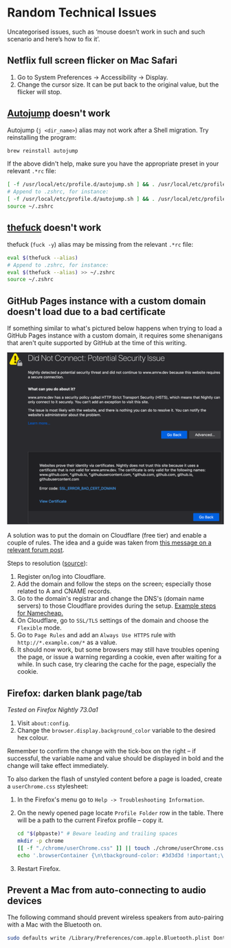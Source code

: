 # Random Technical Issues

Uncategorised issues, such as ‘mouse doesn’t work in such and such scenario and here’s how to fix it’.

## Netflix full screen flicker on Mac Safari

1. Go to System Preferences -> Accessibility -> Display.
1. Change the cursor size. It can be put back to the original value, but the flicker will stop.

## [Autojump](https://github.com/wting/autojump) doesn't work

Autojump (`j <dir_name>`) alias may not work after a Shell migration. Try reinstalling the program:

```bash
brew reinstall autojump
```

If the above didn't help, make sure you have the appropriate preset in your relevant `.*rc` file:

```bash
[ -f /usr/local/etc/profile.d/autojump.sh ] && . /usr/local/etc/profile.d/autojump.sh
# Append to .zshrc, for instance:
[ -f /usr/local/etc/profile.d/autojump.sh ] && . /usr/local/etc/profile.d/autojump.sh >> ~/.zshrc
source ~/.zshrc
```

## [thefuck](https://github.com/nvbn/thefuck) doesn't work

thefuck (`fuck -y`) alias may be missing from the relevant `.*rc` file:

```bash
eval $(thefuck --alias)
# Append to .zshrc, for instance:
eval $(thefuck --alias) >> ~/.zshrc
source ~/.zshrc
```

## GitHub Pages instance with a custom domain doesn't load due to a bad certificate

If something similar to what's pictured below happens when trying to load a GitHub Pages instance with a custom domain, it requires some shenanigans that aren't quite supported by GitHub at the time of this writing.

<center><img src="./assets/gh-pages-custom-domain-bad-cert.png" alt="GitHub Pages instance with a custom domain doesn't load due to a bad certificate" width="600"></center>

A solution was to put the domain on Cloudflare (free tier) and enable a couple of rules. The idea and a guide was taken from [this message on a relevant forum post][1].

Steps to resolution ([source][2]):

1. Register on/log into Cloudflare.
1. Add the domain and follow the steps on the screen; especially those related to A and CNAME records.
1. Go to the domain's registrar and change the DNS's (domain name servers) to those Cloudflare provides during the setup. [Example steps for Namecheap.][3]
1. On Cloudflare, go to `SSL/TLS` settings of the domain and choose the `Flexible` mode.
1. Go to `Page Rules` and add an `Always Use HTTPS` rule with `http://*.example.com/*` as a value.
1. It should now work, but some browsers may still have troubles opening the page, or issue a warning regarding a cookie, even after waiting for a while. In such case, try clearing the cache for the page, especially the cookie.

[1]: https://github.community/t5/GitHub-Pages/Certificate-error/m-p/1724#M137
[2]: https://hackernoon.com/set-up-ssl-on-github-pages-with-custom-domains-for-free-a576bdf51bc
[3]: https://www.namecheap.com/support/knowledgebase/article.aspx/767/10/how-to-change-dns-for-a-domain

## Firefox: darken blank page/tab

_Tested on Firefox Nightly 73.0a1_

1. Visit `about:config`.
2. Change the `browser.display.background_color` variable to the desired hex colour.

Remember to confirm the change with the tick-box on the right – if successful, the variable name and value should be displayed in bold and the change will take effect immediately.

To also darken the flash of unstyled content before a page is loaded, create a `userChrome.css` stylesheet:

1. In the Firefox's menu go to `Help -> Troubleshooting Information`.
2. On the newly opened page locate `Profile Folder` row in the table. There will be a path to the current Firefox profile – copy it.

   ```bash
   cd "$(pbpaste)" # Beware leading and trailing spaces
   mkdir -p chrome
   [[ -f "./chrome/userChrome.css" ]] || touch ./chrome/userChrome.css
   echo '.browserContainer {\n\tbackground-color: #3d3d3d !important;\n}' >> ./chrome/userChrome.css
   ```

3. Restart Firefox.

## Prevent a Mac from auto-connecting to audio devices

The following command should prevent wireless speakers from auto-pairing with a Mac with the Bluetooth on.

```bash
sudo defaults write /Library/Preferences/com.apple.Bluetooth.plist DontPageAudioDevices 1
```
